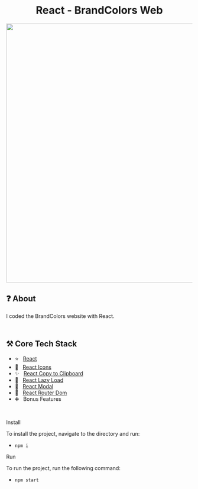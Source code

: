 <h1 align="center">
   React - BrandColors Web
</h1>

<p align="center">
  <img src="https://github.com/ozkannbuyuk/react-brandcolors-web/assets/111967202/59b5143f-8105-4d1f-adc7-40abd938f87d" width="700" />
</p>

<h2>
❓ About
</h2>

I coded the BrandColors website with React.

<h2>
<br />
⚒️ Core Tech Stack
</h2>

- ⭐️ &nbsp; [React](https://legacy.reactjs.org)
- 🎈 &nbsp; [React Icons](https://react-icons.github.io/react-icons)
- ✨ &nbsp; [React Copy to Clipboard](https://www.npmjs.com/package/react-copy-to-clipboard)
- 🎉 &nbsp; [React Lazy Load](https://www.npmjs.com/package/react-lazy-load)
- 🎊 &nbsp; [React Modal](https://www.npmjs.com/package/react-modal)
- 🎃 &nbsp; [React Router Dom](https://www.npmjs.com/package/react-router-dom)
- ➕ &nbsp; Bonus Features

<br />

Install

To install the project, navigate to the directory and run:

- `npm i`

Run

To run the project, run the following command:

- `npm start`
